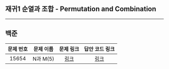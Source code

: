 ## 재귀1 순열과 조합 - Permutation and Combination
----------

백준
------------
| 문제 번호 | 문제 이름 |                    문제 링크                    | 답안 코드 링크 |
|:-----:|-------|:-------------------------------------------:|:---:|
| 15654 | N과 M(5) | [링크](https://www.acmicpc.net/problem/15654) | [링크](https://github.com/nicky-day/CodingTest/blob/main/src/main/java/org/example/recursion_permutaion_and_combination/boj/001-N%EA%B3%BC_M(5).java) | 
